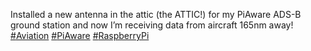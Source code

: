 Installed a new antenna in the attic (the ATTIC!) for my PiAware ADS-B ground station and now I’m receiving data from aircraft 165nm away!  
[\#<span>Aviation</span>](https://social.lol/tags/Aviation) [\#<span>PiAware</span>](https://social.lol/tags/PiAware) [\#<span>RaspberryPi</span>](https://social.lol/tags/RaspberryPi)